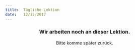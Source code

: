 ```yaml
---
title:  Tägliche Lektion
date:   12/12/2017
---
```


### <center>Wir arbeiten noch an dieser Lektion.</center>
<center>Bitte komme später zurück.</center>